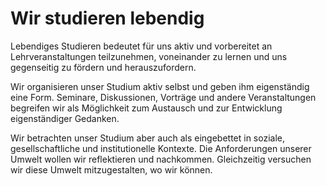 <!---
   NAME - The NAME of this project is:
ethos

  FILE - The FILENAME of the current file is:
/v3a4.md

  CREATION - This project was CREATED on:
2017-01-28-16:15:00 UTC

  MODIFICATION - This project was last MODIFIED on:
2017-01-28-16:15:00 UTC

  VERSION - The current VERSION of this project is:
<git-commit-hash>-2017-01-28-16:15:00 UTC

  CREATOR(S) - This project was CREATED by:
Michael Czechowski, Martin Maga

  CONTACT - You can CONTACT the creator(s) or developer(s) of this project at:
E-Mail: mail@martinmaga.de

  COPYRIGHT - The COPYRIGHT holder of this project is:
COPYRIGHT (c) 2016 Martin Maga

  LICENSE - This project is LICENSED under the following license:
Martin Maga 2016 CC BY-SA 4.0 https://creativecommons.org

  SUBFILE – This is a SUBFILE! For more INFORMATION on this project go to:
/README.md
--->

# Wir studieren lebendig

Lebendiges Studieren bedeutet für uns aktiv und vorbereitet an Lehrveranstaltungen teilzunehmen, voneinander zu lernen und uns gegenseitig zu fördern und herauszufordern.

Wir organisieren unser Studium aktiv selbst und geben ihm eigenständig eine Form.
Seminare, Diskussionen, Vorträge und andere Veranstaltungen begreifen wir als Möglichkeit zum Austausch und zur Entwicklung eigenständiger Gedanken.

Wir betrachten unser Studium aber auch als eingebettet in soziale, gesellschaftliche und institutionelle Kontexte.
Die Anforderungen unserer Umwelt wollen wir reflektieren und nachkommen.
Gleichzeitig versuchen wir diese Umwelt mitzugestalten, wo wir können.
